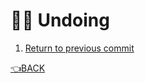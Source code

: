 # :man_facepalming: Undoing

1. [Return to previous commit](previous_commit.md)

[:point_left:BACK](./index.md)